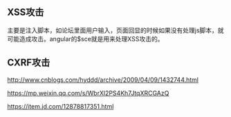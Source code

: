 ## XSS攻击
主要是注入脚本，如论坛里面用户输入<script>alert();</script>，页面回显的时候如果没有处理js脚本，就可能造成攻击。angular的$sce就是用来处理XSS攻击的。

## CXRF攻击
http://www.cnblogs.com/hyddd/archive/2009/04/09/1432744.html

https://mp.weixin.qq.com/s/WbrXl2PS4Kh7JtqXRCGAzQ

https://item.jd.com/12878817351.html

